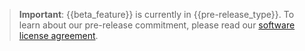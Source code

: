 > **Important**: {{beta_feature}} is currently in {{pre-release_type}}. To learn about our pre-release commitment, please read our [software license agreement](https://about.tiny.cloud/legal/tiny-self-hosted-software-license-agreement-oem-saas/).
